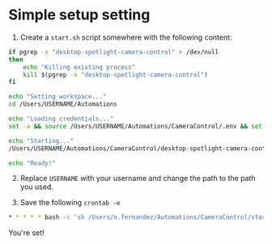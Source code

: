 # Simple setup setting

1. Create a `start.sh` script somewhere with the following content:

```bash
if pgrep -x "desktop-spotlight-camera-control" > /dev/null
then
    echo "Killing existing process"
    kill $(pgrep -x "desktop-spotlight-camera-control")
fi

echo "Setting workspace..."
cd /Users/USERNAME/Automations

echo "Loading credentials..."
set -a && source /Users/USERNAME/Automations/CameraControl/.env && set +a

echo "Starting..."
/Users/USERNAME/Automations/CameraControl/desktop-spotlight-camera-control

echo "Ready!"
```

2. Replace `USERNAME` with your username and change the path to the path you used.

3. Save the following `crontab -e`

```bash
* * * * * bash -c 'sh /Users/n.fernandez/Automations/CameraControl/start.sh'
```

You're set!
